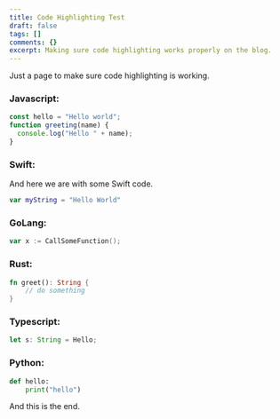 ```yaml
---
title: Code Highlighting Test
draft: false
tags: []
comments: {}
excerpt: Making sure code highlighting works properly on the blog.
---
```

Just a page to make sure code highlighting is working.

### Javascript:

```Javascript
const hello = "Hello world";
function greeting(name) {
  console.log("Hello " + name);
}
```

### Swift:

And here we are with some Swift code.

```swift
var myString = "Hello World"
```

### GoLang:

```go
var x := CallSomeFunction();
```

### Rust:

```rust
fn greet(): String {
    // do something
}
```

### Typescript:

```typescript
let s: String = Hello;
```

### Python:

```python
def hello:
    print("hello")
```



And this is the end.
